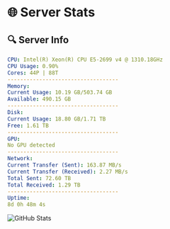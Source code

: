 # 🌐 Server Stats
## 🔍 Server Info
```yaml
CPU: Intel(R) Xeon(R) CPU E5-2699 v4 @ 1310.18GHz
CPU Usage: 0.90%
Cores: 44P | 88T
-----------------------------------
Memory:
Current Usage: 10.19 GB/503.74 GB
Available: 490.15 GB
-----------------------------------
Disk:
Current Usage: 18.80 GB/1.71 TB
Free: 1.61 TB
-----------------------------------
GPU:
No GPU detected
-----------------------------------
Network:
Current Transfer (Sent): 163.87 MB/s
Current Transfer (Received): 2.27 MB/s
Total Sent: 72.60 TB
Total Received: 1.29 TB
-----------------------------------
Uptime:
8d 0h 48m 4s
```
![GitHub Stats](https://img.shields.io/badge/Updated-2025-02-15_23:31:22-blue)
